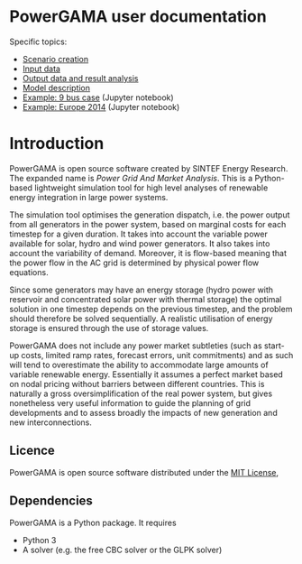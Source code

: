 # PowerGAMA user documentation 

Specific topics: 
- [Scenario creation](scenario_generation.md)
- [Input data](input_data.md)
- [Output data and result analysis](output_data_and_analysis.md)
- [Model description](model_description.md)
- [Example: 9 bus case](../tests/example_notebook_9bus.ipynb) (Jupyter notebook)
- [Example: Europe 2014](../tests/example_notebook_Europe2014.ipynb) (Jupyter notebook)

# Introduction

PowerGAMA is open source software created by SINTEF Energy Research. The
expanded name is *Power Grid And Market Analysis*. This is a
Python-based lightweight simulation tool for high level analyses of
renewable energy integration in large power systems.

The simulation tool optimises the generation dispatch, i.e. the power
output from all generators in the power system, based on marginal costs
for each timestep for a given duration. It takes into account the
variable power available for solar, hydro and wind power generators. It
also takes into account the variability of demand. Moreover, it is
flow-based meaning that the power flow in the AC grid is determined by
physical power flow equations.

Since some generators may have an energy storage (hydro power with
reservoir and concentrated solar power with thermal storage) the optimal
solution in one timestep depends on the previous timestep, and the
problem should therefore be solved sequentially. A realistic utilisation of
energy storage is ensured through the use of storage values.

PowerGAMA does not include any power market subtleties (such as start-up
costs, limited ramp rates, forecast errors, unit commitments) and as
such will tend to overestimate the ability to accommodate large amounts
of variable renewable energy. Essentially it assumes a perfect market
based on nodal pricing without barriers between different countries.
This is naturally a gross oversimplification of the real power system,
but gives nonetheless very useful information to guide the planning of
grid developments and to assess broadly the impacts of new generation
and new interconnections.


## Licence

PowerGAMA is open source software distributed under the [MIT License](http://opensource.org/licenses/MIT),

## Dependencies

PowerGAMA is a Python package. It requires

-   Python 3
-   A solver (e.g. the free CBC solver or the GLPK solver)

